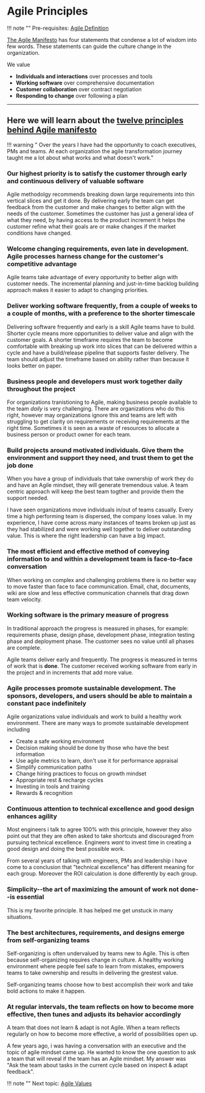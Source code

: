 # Agile Principles

!!! note ""
    Pre-requisites: [Agile Definition](../)

[The Agile Manifesto](https://agilemanifesto.org/) has four statements that condense a lot of wisdom into few words. These statements can guide the culture change in the organization.

We value

- **Individuals and interactions** over processes and tools
- **Working software** over comprehensive documentation
- **Customer collaboration** over contract negotiation
- **Responding to change** over following a plan

---

## Here we will learn about the [twelve principles behind Agile manifesto](https://agilemanifesto.org/principles.html)

!!! warning " Over the years I have had the opportunity to coach executives, PMs and teams. At each organization the agile transformation journey taught me a lot about what works and what doesn't work."

### Our highest priority is to satisfy the customer through early and continuous delivery of valuable software

 Agile methodolgy recommends breaking down large requirements into thin vertical slices and get it done. By delivering early the team can get feedback from the customer and make changes to better align with the needs of the customer. Sometimes the customer has just a general idea of what they need, by having access to the product increment it helps the customer refine what their goals are or make changes if the market conditions have changed.

### Welcome changing requirements, even late in development. Agile processes harness change for the customer's competitive advantage

Agile teams take advantage of every opportunity to better align with customer needs. The incremental planning and just-in-time backlog building approach makes it easier to adapt to changing priorities.

### Deliver working software frequently, from a couple of weeks to a couple of months, with a preference to the shorter timescale

Delivering software frequently and early is a skill Agile teams have to build. Shorter cycle means more opportunities to deliver value and align with the customer goals. A shorter timeframe requires the team to become comfortable with breaking up work into slices that can be delivered within a cycle and have a build/release pipeline that supports faster delivery. The team should adjust the timeframe based on ability rather than because it looks better on paper.

### Business people and developers must work together daily throughout the project

For organizations tranistioning to Agile, making business people available to the team *daily* is very challenging. There are organizations who do this right, however may organizations ignore this and teams are left with struggling to get clarity on requirements or receiving requirements at the right time. Sometimes it is seen as a waste of resources to allocate a business person or product owner for each team.

### Build projects around motivated individuals. Give them the environment and support they need, and trust them to get the job done

When you have a group of individuals that take ownership of work they do and have an Agile mindset, they will generate tremendous value. A team centric approach will keep the best team togther and provide them the support needed.

I have seen organizations move individuals in/out of teams casually. Every time a high performing team is dispersed, the company loses value. In my experience, I have come across many instances of teams broken up just as they had stabilized and were working well together to deliver outstanding value. This is where the right leadership can have a big impact.

### The most efficient and effective method of conveying information to and within a development team is face-to-face conversation

When working on complex and challenging problems there is no better way to move faster than face to face communication. Email, chat, documents, wiki are slow and less effective communication channels that drag down team velocity.

### Working software is the primary measure of progress

In traditional approach the progress is measured in phases, for example: requirements phase, design phase, development phase, integration testing phase and deployment phase. The customer sees no value until all phases are complete. 

Agile teams deliver early and frequently. The progress is measured in terms of work that is **done**. The customer received working software from early in the project and in increments that add more value. 

### Agile processes promote sustainable development. The sponsors, developers, and users should be able to maintain a constant pace indefinitely

Agile organizations value individuals and work to build a healthy work environment. There are many ways to promote sustainable development including 

- Create a safe working environment
- Decision making should be done by those who have the best information
- Use agile metrics to learn, don't use it for performance appraisal
- Simplify communication paths
- Change hiring practices to focus on growth mindset
- Appropriate rest & recharge cycles
- Investing in tools and training
- Rewards & recognition  

### Continuous attention to technical excellence and good design enhances agility

Most engineers i talk to agree 100% with this principle, however they also point out that they are often asked to take shortcuts and discouraged from pursuing technical excellence. Engineers *want* to invest time in creating a good design and doing the best possible work.

From several years of talking with engineers, PMs and leadership i have come to a conclusion that "technical excellence" has different meaning for each group. Moreover the ROI calculation is done differently by each group.

### Simplicity--the art of maximizing the amount of work not done--is essential

This is my favorite principle. It has helped me get unstuck in many situations.

### The best architectures, requirements, and designs emerge from self-organizing teams

Self-organizing is often undervalued by teams new to Agile. This is often because self-organizing requires change in culture. A healthy working environment where people feel safe to learn from mistakes, empowers teams to take ownership and results in delivering the grestest value.

Self-organizing teams choose how to best accomplish their work and take bold actions to make it happen.

### At regular intervals, the team reflects on how to become more effective, then tunes and adjusts its behavior accordingly

A team that does not learn & adapt is not Agile. When a team reflects regularly on how to become more effective, a world of possibilities open up.

A few years ago, i was having a conversation with an executive and the topic of agile mindset came up. He wanted to know the one question to ask a team that will reveal if the team has an Agile mindset. My answer was "Ask the team about tasks in the current cycle based on inspect & adapt feedback".

!!! note ""
    Next topic: [Agile Values](../manifesto)